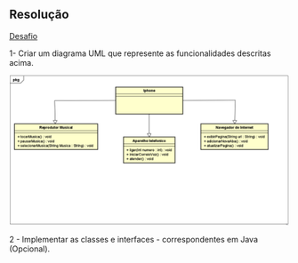## Resolução 
[Desafio](https://github.com/glysns/trilha-java-basico/desafios/poo/README.md)

1- Criar um diagrama UML que represente as funcionalidades descritas acima.

<img src="src/diagrama/diagramaIphone.png">  

2 - Implementar as classes e interfaces  - correspondentes em Java (Opcional).








